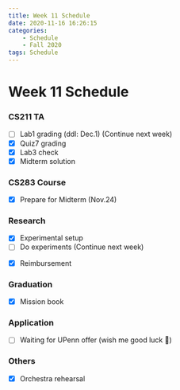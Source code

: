 ```yaml
---
title: Week 11 Schedule
date: 2020-11-16 16:26:15
categories: 
    - Schedule
    - Fall 2020
tags: Schedule
---
```


# Week 11 Schedule

### CS211 TA
- [ ] Lab1 grading (ddl: Dec.1) (Continue next week)
- [x] Quiz7 grading
- [x] Lab3 check
- [x] Midterm solution
<!-- - [ ] Hw3 Q1 solution (ddl: Dec.2) -->

### CS283 Course
<!-- - [ ] Proj: button push (continue next week) -->
<!-- - [ ] HW4 (ddl: Dec.3) -->
- [x] Prepare for Midterm (Nov.24)
<!-- - [ ] Reading -->

### Research
- [x] Experimental setup
- [ ] Do experiments (Continue next week)
<!-- - [ ] Read BO tutorial (continue next week) -->
- [x] Reimbursement

### Graduation
- [x] Mission book

### Application
- [ ] Waiting for UPenn offer (wish me good luck 🙏)

### Others
- [x] Orchestra rehearsal 